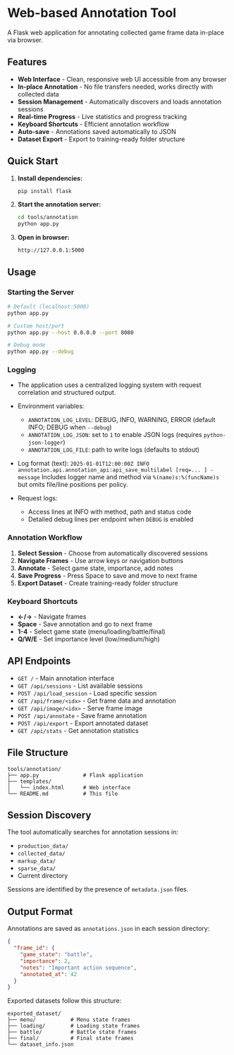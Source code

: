 # Web-based Annotation Tool

A Flask web application for annotating collected game frame data in-place via browser.

## Features

- **Web Interface** - Clean, responsive web UI accessible from any browser
- **In-place Annotation** - No file transfers needed, works directly with collected data
- **Session Management** - Automatically discovers and loads annotation sessions
- **Real-time Progress** - Live statistics and progress tracking
- **Keyboard Shortcuts** - Efficient annotation workflow
- **Auto-save** - Annotations saved automatically to JSON
- **Dataset Export** - Export to training-ready folder structure

## Quick Start

1. **Install dependencies:**
   ```bash
   pip install flask
   ```

2. **Start the annotation server:**
   ```bash
   cd tools/annotation
   python app.py
   ```

3. **Open in browser:**
   ```
   http://127.0.0.1:5000
   ```

## Usage

### Starting the Server

```bash
# Default (localhost:5000)
python app.py

# Custom host/port
python app.py --host 0.0.0.0 --port 8080

# Debug mode
python app.py --debug
```

### Logging

- The application uses a centralized logging system with request correlation and structured output.
- Environment variables:
  - `ANNOTATION_LOG_LEVEL`: DEBUG, INFO, WARNING, ERROR (default INFO; DEBUG when `--debug`)
  - `ANNOTATION_LOG_JSON`: set to `1` to enable JSON logs (requires `python-json-logger`)
  - `ANNOTATION_LOG_FILE`: path to write logs (defaults to stdout)

- Log format (text):
  `2025-01-01T12:00:00Z INFO annotation.api.annotation_api:api_save_multilabel [req=... ] - message`
  Includes logger name and method via `%(name)s:%(funcName)s` but omits file/line positions per policy.

- Request logs:
  - Access lines at INFO with method, path and status code
  - Detailed debug lines per endpoint when `DEBUG` is enabled

### Annotation Workflow

1. **Select Session** - Choose from automatically discovered sessions
2. **Navigate Frames** - Use arrow keys or navigation buttons
3. **Annotate** - Select game state, importance, add notes
4. **Save Progress** - Press Space to save and move to next frame
5. **Export Dataset** - Create training-ready folder structure

### Keyboard Shortcuts

- **←/→** - Navigate frames
- **Space** - Save annotation and go to next frame
- **1-4** - Select game state (menu/loading/battle/final)
- **Q/W/E** - Set importance level (low/medium/high)

## API Endpoints

- `GET /` - Main annotation interface
- `GET /api/sessions` - List available sessions
- `POST /api/load_session` - Load specific session
- `GET /api/frame/<idx>` - Get frame data and annotation
- `GET /api/image/<idx>` - Serve frame image
- `POST /api/annotate` - Save frame annotation
- `POST /api/export` - Export annotated dataset
- `GET /api/stats` - Get annotation statistics

## File Structure

```
tools/annotation/
├── app.py              # Flask application
├── templates/
│   └── index.html      # Web interface
└── README.md           # This file
```

## Session Discovery

The tool automatically searches for annotation sessions in:
- `production_data/`
- `collected_data/`
- `markup_data/`
- `sparse_data/`
- Current directory

Sessions are identified by the presence of `metadata.json` files.

## Output Format

Annotations are saved as `annotations.json` in each session directory:

```json
{
  "frame_id": {
    "game_state": "battle",
    "importance": 2,
    "notes": "Important action sequence",
    "annotated_at": 42
  }
}
```

Exported datasets follow this structure:
```
exported_dataset/
├── menu/           # Menu state frames
├── loading/        # Loading state frames  
├── battle/         # Battle state frames
├── final/          # Final state frames
└── dataset_info.json
```
